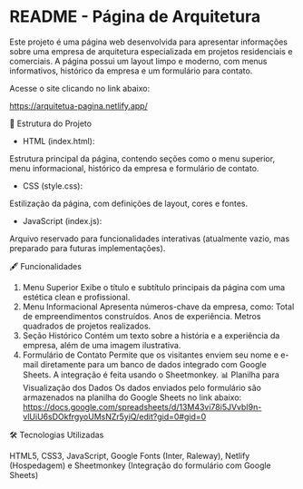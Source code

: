 # README - Página de Arquitetura

Este projeto é uma página web desenvolvida para apresentar informações sobre uma empresa de arquitetura especializada em projetos residenciais e comerciais. A página possui um layout limpo e moderno, com menus informativos, histórico da empresa e um formulário para contato.

Acesse o site clicando no link abaixo:

https://arquitetua-pagina.netlify.app/

📂 Estrutura do Projeto

- HTML (index.html):

Estrutura principal da página, contendo seções como o menu superior, menu informacional, histórico da empresa e formulário de contato.

- CSS (style.css):

Estilização da página, com definições de layout, cores e fontes.

- JavaScript (index.js):

Arquivo reservado para funcionalidades interativas (atualmente vazio, mas preparado para futuras implementações).

🖋️ Funcionalidades
1. Menu Superior
Exibe o título e subtítulo principais da página com uma estética clean e profissional.
2. Menu Informacional
Apresenta números-chave da empresa, como:
Total de empreendimentos construídos.
Anos de experiência.
Metros quadrados de projetos realizados.
3. Seção Histórico
Contém um texto sobre a história e a experiência da empresa, além de uma imagem ilustrativa.
4. Formulário de Contato
Permite que os visitantes enviem seu nome e e-mail diretamente para um banco de dados integrado com Google Sheets.
A integração é feita usando o Sheetmonkey.
📊 Planilha para Visualização dos Dados
Os dados enviados pelo formulário são armazenados na planilha do Google Sheets no link abaixo:
https://docs.google.com/spreadsheets/d/13M43vi78i5JVvbI9n-vlUiU6sDOkfrgyoUMsNZr5yiQ/edit?gid=0#gid=0

🛠️ Tecnologias Utilizadas

HTML5, CSS3, JavaScript, Google Fonts (Inter, Raleway), Netlify (Hospedagem) e Sheetmonkey (Integração do formulário com Google Sheets)